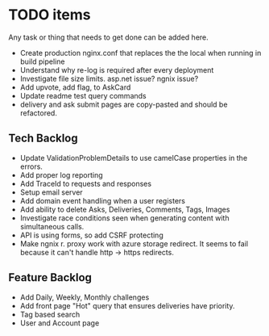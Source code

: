 # TODO items

Any task or thing that needs to get done can be added here.

* Create production nginx.conf that replaces the the local when running in build pipeline
* Understand why re-log is required after every deployment
* Investigate file size limits. asp.net issue? ngnix issue?
* Add upvote, add flag, to AskCard
* Update readme test query commands
* delivery and ask submit pages are copy-pasted and should be refactored.

## Tech Backlog

* Update ValidationProblemDetails to use camelCase properties in the errors.
* Add proper log reporting
* Add TraceId to requests and responses
* Setup email server
* Add domain event handling when a user registers
* Add ability to delete Asks, Deliveries, Comments, Tags, Images
* Investigate race conditions seen when generating content with simultaneous calls.
* API is using forms, so add CSRF protecting
* Make ngnix r. proxy work with azure storage redirect. It seems to fail because it can't handle http -> https redirects.

## Feature Backlog

* Add Daily, Weekly, Monthly challenges
* Add front page "Hot" query that ensures deliveries have priority.
* Tag based search
* User and Account page
